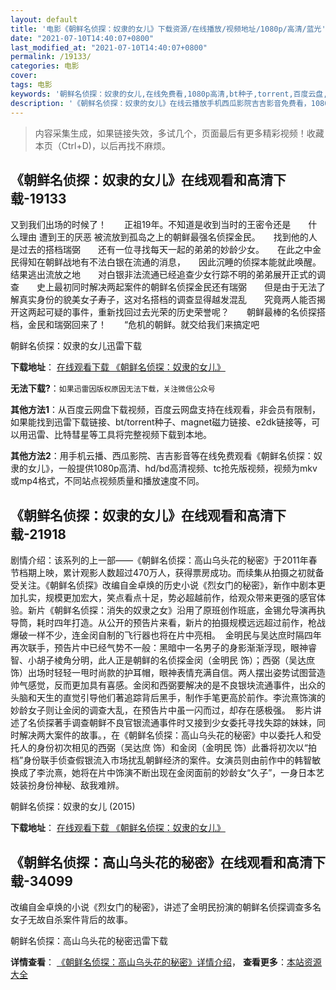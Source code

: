 ```yaml
---
layout: default
title: '电影《朝鲜名侦探：奴隶的女儿》下载资源/在线播放/视频地址/1080p/高清/蓝光'
date: "2021-07-10T14:40:07+0800"
last_modified_at: "2021-07-10T14:40:07+0800"
permalink: /19133/
categories: 电影
cover:
tags: 电影
keywords: '朝鲜名侦探：奴隶的女儿,在线免费看,1080p高清,bt种子,torrent,百度云盘,magnet,磁力链,迅雷下载资源'
description: '《朝鲜名侦探：奴隶的女儿》在线云播放手机西瓜影院吉吉影音免费看，1080p高清bd/hd未删减完整版和tc抢先枪版，mkv/mp4格式，附带bt/torrent种子、magnet/磁力链、百度云盘、网盘资源迅雷下载链接'
---
```


>内容采集生成，如果链接失效，多试几个，页面最后有更多精彩视频！收藏本页（Ctrl+D)，以后再找不麻烦。


## 《朝鲜名侦探：奴隶的女儿》在线观看和高清下载-19133

又到我们出场的时候了！　　正祖19年。不知道是收到当时的王密令还是　　什么理由 遭到王的厌恶 被流放到孤岛之上的朝鲜最强名侦探金民。　　找到他的人是过去的搭档瑞弼　　还有一位寻找每天一起的弟弟的妙龄少女。　　在此之中金民得知在朝鲜战地有不法白银在流通的消息，　　因此沉睡的侦探本能就此唤醒。　　结果逃出流放之地　　对白银非法流通已经追查少女行踪不明的弟弟展开正式的调查　　史上最初同时解决两起案件的朝鲜名侦探金民还有瑞弼　　但是由于无法了解真实身份的貌美女子寿子，这对名搭档的调查显得越发混乱　　究竟两人能否揭开这两起可疑的事件，重新找回过去光荣的历史荣誉呢？　　朝鲜最棒的名侦探搭档，金民和瑞弼回来了！　　“危机的朝鲜。就交给我们来搞定吧


朝鲜名侦探：奴隶的女儿迅雷下载

**下载地址**： [在线观看下载 《朝鲜名侦探：奴隶的女儿》](https://www.993dy.com//vod-detail-id-29868.html) 


**无法下载?**：`如果迅雷因版权原因无法下载，关注微信公众号 `

**其他方法1**：从百度云网盘下载视频，百度云网盘支持在线观看，非会员有限制，如果能找到迅雷下载链接、bt/torrent种子、magnet磁力链接、e2dk链接等，可以用迅雷、比特彗星等工具将完整视频下载到本地。

**其他方法2**：用手机云播、西瓜影院、吉吉影音等在线免费观看《朝鲜名侦探：奴隶的女儿》，一般提供1080p高清、hd/bd高清视频、tc抢先版视频，视频为mkv或mp4格式，不同站点视频质量和播放速度不同。


## 《朝鲜名侦探：奴隶的女儿》在线观看和高清下载-21918

剧情介绍：该系列的上一部——《朝鲜名侦探：高山乌头花的秘密》于2011年春节档期上映，累计观影人数超过470万人，获得票房成功。而续集从拍摄之初就备受关注。《朝鲜名侦探》改编自金卓焕的历史小说《烈女门的秘密》，新作中剧本更加扎实，规模更加宏大，笑点看点十足，势必超越前作，给观众带来更强的感官体验。新片《朝鲜名侦探：消失的奴隶之女》沿用了原班创作班底，金锡允导演再执导筒，耗时四年打造。从公开的预告片来看，新片的拍摄规模远远超过前作，枪战爆破一样不少，连金闵自制的飞行器也将在片中亮相。  金明民与吴达庶时隔四年再次联手，预告片中已经气势不一般：黑暗中一名男子的身影渐渐浮现，眼神睿智、小胡子棱角分明，此人正是朝鲜的名侦探金闵（金明民 饰）；西弼（吴达庶 饰）出场时轻轻一甩时尚款的护耳帽，眼神表情充满自信。两人摆出姿势试图营造帅气感觉，反而更加具有喜感。金闵和西弼要解决的是不良银块流通事件，出众的头脑和天生的直觉引导他们著追踪背后黑手，制作手笔更高於前作。李沇熹饰演的妙龄女子则让金闵的调查大乱，在预告片中虽一闪而过，却存在感极强。  影片讲述了名侦探著手调查朝鲜不良官银流通事件时又接到少女委托寻找失踪的妹妹，同时解决两大案件的故事。，在《朝鲜名侦探：高山乌头花的秘密》中以委托人和受托人的身份初次相见的西弼（吴达庶 饰）和金闵（金明民 饰）此番将初次以“拍档”身份联手侦查假银流入市场扰乱朝鲜经济的案件。女演员则由前作中的韩智敏换成了李沇熹，她将在片中饰演不断出现在金闵面前的妙龄女“久子”，一身日本艺妓装扮身份神秘、敌我难辨。


朝鲜名侦探：奴隶的女儿 (2015)

**下载地址**： [在线观看下载 《朝鲜名侦探：奴隶的女儿》](https://www.btbtdy.me/btdy/dy842.html) 


## 《朝鲜名侦探：高山乌头花的秘密》在线观看和高清下载-34099

改编自金卓焕的小说《烈女门的秘密》，讲述了金明民扮演的朝鲜名侦探调查多名女子无故自杀案件背后的故事。


朝鲜名侦探：高山乌头花的秘密迅雷下载

**详情查看**： [《朝鲜名侦探：高山乌头花的秘密》详情介绍](/movie/34099/)， **查看更多**：[本站资源大全](/movie/t/all/)

